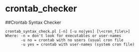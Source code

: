 crontab_checker
===============

##Crontab Syntax Checker

    crontab_syntax_check.pl [-n] [-u no|yes] [\<cron_file\>]
    Where: -n = don't look for executables or user-names
           -u no = crontab with no users (usual cron file
           -u yes = crontab with user-names (system cron file)



